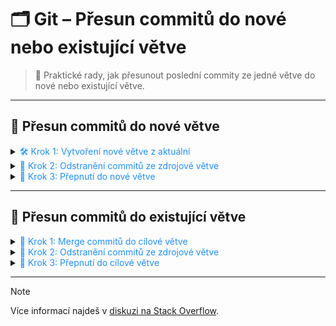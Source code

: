 # 🗂️ Git – Přesun commitů do nové nebo existující větve

> 🚀 Praktické rady, jak přesunout poslední commity ze jedné větve do nové nebo existující větve.

---

## 🌱 Přesun commitů do **nové větve**

<details>
<summary><span style="color:#1E90FF;">🛠️ Krok 1: Vytvoření nové větve z aktuální</span></summary>

```bash
git checkout master
git branch newbranch
git checkout master
```
- Přepne se do zdrojové větve (`master`), vytvoří novou větev (`newbranch`) se stejnou historií.
</details>

<details>
<summary><span style="color:#1E90FF;">🧹 Krok 2: Odstranění commitů ze zdrojové větve</span></summary>

```bash
git reset --hard HEAD~3
```
- Odstraní poslední 3 commity ze zdrojové větve (`master`).

> [!WARNING]  
> Tento krok je **nevratný** – commity budou ze zdrojové větve smazány.
</details>

<details>
<summary><span style="color:#1E90FF;">🔀 Krok 3: Přepnutí do nové větve</span></summary>

```bash
git checkout newbranch
```
- Nová větev obsahuje původní commity, které byly odstraněny ze zdrojové větve.
</details>

---

## 🔄 Přesun commitů do **existující větve**

<details>
<summary><span style="color:#1E90FF;">🔗 Krok 1: Merge commitů do cílové větve</span></summary>

```bash
git checkout existingbranch
git merge branchToMoveCommitFrom
```
- Přepne se do cílové větve (`existingbranch`) a sloučí commity ze zdrojové větve (`branchToMoveCommitFrom`).
</details>

<details>
<summary><span style="color:#1E90FF;">🧹 Krok 2: Odstranění commitů ze zdrojové větve</span></summary>

```bash
git checkout branchToMoveCommitFrom
git reset --hard HEAD~3
```
- Odstraní poslední 3 commity ze zdrojové větve.

> [!WARNING]  
> Tento krok je **nevratný** – commity budou ze zdrojové větve smazány.
</details>

<details>
<summary><span style="color:#1E90FF;">🔀 Krok 3: Přepnutí do cílové větve</span></summary>

```bash
git checkout existingbranch
```
- Pokračuj v práci na cílové větvi s přesunutými commity.
</details>

---

> [!NOTE]  
> Více informací najdeš v [diskuzi na Stack Overflow](https://stackoverflow.com/questions/1628563/move-the-most-recent-commits-to-a-new-branch-with-git).